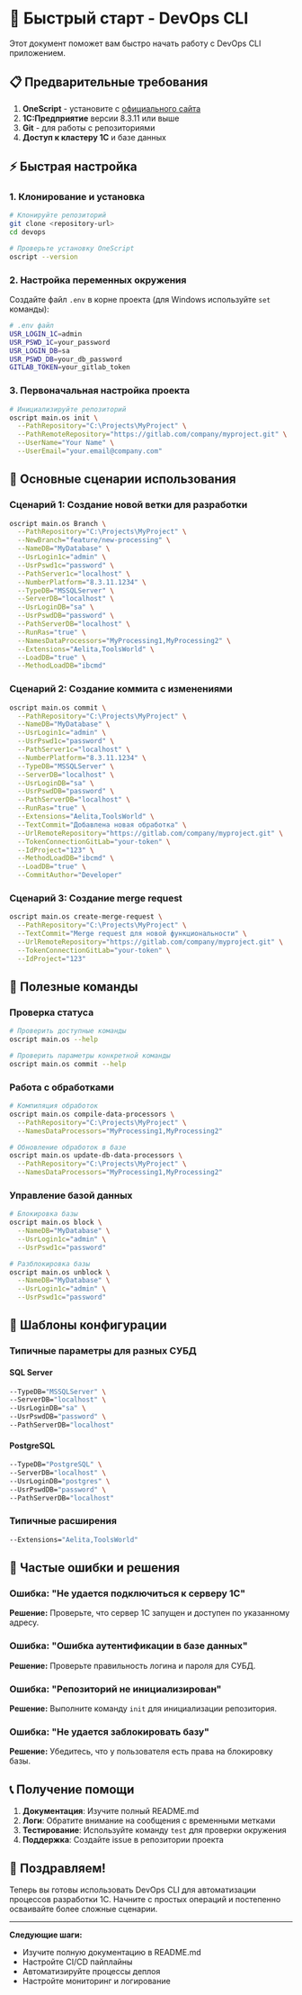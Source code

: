 # 🚀 Быстрый старт - DevOps CLI

Этот документ поможет вам быстро начать работу с DevOps CLI приложением.

## 📋 Предварительные требования

1. **OneScript** - установите с [официального сайта](https://oscript.io/)
2. **1С:Предприятие** версии 8.3.11 или выше
3. **Git** - для работы с репозиториями
4. **Доступ к кластеру 1С** и базе данных

## ⚡ Быстрая настройка

### 1. Клонирование и установка

```bash
# Клонируйте репозиторий
git clone <repository-url>
cd devops

# Проверьте установку OneScript
oscript --version
```

### 2. Настройка переменных окружения

Создайте файл `.env` в корне проекта (для Windows используйте `set` команды):

```bash
# .env файл
USR_LOGIN_1C=admin
USR_PSWD_1C=your_password
USR_LOGIN_DB=sa
USR_PSWD_DB=your_db_password
GITLAB_TOKEN=your_gitlab_token
```

### 3. Первоначальная настройка проекта

```bash
# Инициализируйте репозиторий
oscript main.os init \
  --PathRepository="C:\Projects\MyProject" \
  --PathRemoteRepository="https://gitlab.com/company/myproject.git" \
  --UserName="Your Name" \
  --UserEmail="your.email@company.com"
```

## 🎯 Основные сценарии использования

### Сценарий 1: Создание новой ветки для разработки

```bash
oscript main.os Branch \
  --PathRepository="C:\Projects\MyProject" \
  --NewBranch="feature/new-processing" \
  --NameDB="MyDatabase" \
  --UsrLogin1c="admin" \
  --UsrPswd1c="password" \
  --PathServer1с="localhost" \
  --NumberPlatform="8.3.11.1234" \
  --TypeDB="MSSQLServer" \
  --ServerDB="localhost" \
  --UsrLoginDB="sa" \
  --UsrPswdDB="password" \
  --PathServerDB="localhost" \
  --RunRas="true" \
  --NamesDataProcessors="MyProcessing1,MyProcessing2" \
  --Extensions="Aelita,ToolsWorld" \
  --LoadDB="true" \
  --MethodLoadDB="ibcmd"
```

### Сценарий 2: Создание коммита с изменениями

```bash
oscript main.os commit \
  --PathRepository="C:\Projects\MyProject" \
  --NameDB="MyDatabase" \
  --UsrLogin1c="admin" \
  --UsrPswd1c="password" \
  --PathServer1с="localhost" \
  --NumberPlatform="8.3.11.1234" \
  --TypeDB="MSSQLServer" \
  --ServerDB="localhost" \
  --UsrLoginDB="sa" \
  --UsrPswdDB="password" \
  --PathServerDB="localhost" \
  --RunRas="true" \
  --Extensions="Aelita,ToolsWorld" \
  --TextCommit="Добавлена новая обработка" \
  --UrlRemoteRepository="https://gitlab.com/company/myproject.git" \
  --TokenConnectionGitLab="your-token" \
  --IdProject="123" \
  --MethodLoadDB="ibcmd" \
  --LoadDB="true" \
  --CommitAuthor="Developer"
```

### Сценарий 3: Создание merge request

```bash
oscript main.os create-merge-request \
  --PathRepository="C:\Projects\MyProject" \
  --TextCommit="Merge request для новой функциональности" \
  --UrlRemoteRepository="https://gitlab.com/company/myproject.git" \
  --TokenConnectionGitLab="your-token" \
  --IdProject="123"
```

## 🔧 Полезные команды

### Проверка статуса
```bash
# Проверить доступные команды
oscript main.os --help

# Проверить параметры конкретной команды
oscript main.os commit --help
```

### Работа с обработками
```bash
# Компиляция обработок
oscript main.os compile-data-processors \
  --PathRepository="C:\Projects\MyProject" \
  --NamesDataProcessors="MyProcessing1,MyProcessing2"

# Обновление обработок в базе
oscript main.os update-db-data-processors \
  --PathRepository="C:\Projects\MyProject" \
  --NamesDataProcessors="MyProcessing1,MyProcessing2"
```

### Управление базой данных
```bash
# Блокировка базы
oscript main.os block \
  --NameDB="MyDatabase" \
  --UsrLogin1c="admin" \
  --UsrPswd1c="password"

# Разблокировка базы
oscript main.os unblock \
  --NameDB="MyDatabase" \
  --UsrLogin1c="admin" \
  --UsrPswd1c="password"
```

## 📝 Шаблоны конфигурации

### Типичные параметры для разных СУБД

#### SQL Server
```bash
--TypeDB="MSSQLServer" \
--ServerDB="localhost" \
--UsrLoginDB="sa" \
--UsrPswdDB="password" \
--PathServerDB="localhost"
```

#### PostgreSQL
```bash
--TypeDB="PostgreSQL" \
--ServerDB="localhost" \
--UsrLoginDB="postgres" \
--UsrPswdDB="password" \
--PathServerDB="localhost"
```

### Типичные расширения
```bash
--Extensions="Aelita,ToolsWorld"
```

## 🚨 Частые ошибки и решения

### Ошибка: "Не удается подключиться к серверу 1С"
**Решение:** Проверьте, что сервер 1С запущен и доступен по указанному адресу.

### Ошибка: "Ошибка аутентификации в базе данных"
**Решение:** Проверьте правильность логина и пароля для СУБД.

### Ошибка: "Репозиторий не инициализирован"
**Решение:** Выполните команду `init` для инициализации репозитория.

### Ошибка: "Не удается заблокировать базу"
**Решение:** Убедитесь, что у пользователя есть права на блокировку базы.

## 📞 Получение помощи

1. **Документация**: Изучите полный README.md
2. **Логи**: Обратите внимание на сообщения с временными метками
3. **Тестирование**: Используйте команду `test` для проверки окружения
4. **Поддержка**: Создайте issue в репозитории проекта

## 🎉 Поздравляем!

Теперь вы готовы использовать DevOps CLI для автоматизации процессов разработки 1С. Начните с простых операций и постепенно осваивайте более сложные сценарии.

---

**Следующие шаги:**
- Изучите полную документацию в README.md
- Настройте CI/CD пайплайны
- Автоматизируйте процессы деплоя
- Настройте мониторинг и логирование 